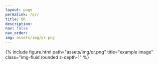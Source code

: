 ```yaml
---
layout: page
permalink: /qr/
title: QR
description:
nav: false
nav_order: 
img: assets/img/qr.png
---
```

<!-- _pages/publications.md -->
<div class="row">
    <div class="col-sm mt-3 mt-md-0">
        {% include figure.html path="assets/img/qr.png" title="example image" class="img-fluid rounded z-depth-1" %}
    </div>
</div>